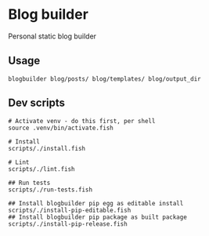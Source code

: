 # Blog builder

Personal static blog builder

## Usage

```shell
blogbuilder blog/posts/ blog/templates/ blog/output_dir
```

## Dev scripts

```shell
# Activate venv - do this first, per shell
source .venv/bin/activate.fish

# Install
scripts/./install.fish

# Lint
scripts/./lint.fish

## Run tests
scripts/./run-tests.fish

## Install blogbuilder pip egg as editable install
scripts/./install-pip-editable.fish
## Install blogbuilder pip package as built package
scripts/./install-pip-release.fish
```
